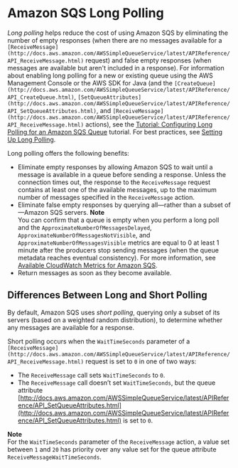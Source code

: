 # Amazon SQS Long Polling<a name="sqs-long-polling"></a>

*Long polling* helps reduce the cost of using Amazon SQS by eliminating the number of empty responses \(when there are no messages available for a `[ReceiveMessage](http://docs.aws.amazon.com/AWSSimpleQueueService/latest/APIReference/API_ReceiveMessage.html)` request\) and false empty responses \(when messages are available but aren't included in a response\)\. For information about enabling long polling for a new or existing queue using the AWS Management Console or the AWS SDK for Java \(and the `[CreateQueue](http://docs.aws.amazon.com/AWSSimpleQueueService/latest/APIReference/API_CreateQueue.html)`, `[SetQueueAttributes](http://docs.aws.amazon.com/AWSSimpleQueueService/latest/APIReference/API_SetQueueAttributes.html)`, and `[ReceiveMessage](http://docs.aws.amazon.com/AWSSimpleQueueService/latest/APIReference/API_ReceiveMessage.html)` actions\), see the [Tutorial: Configuring Long Polling for an Amazon SQS Queue](sqs-configure-long-polling-for-queue.md) tutorial\. For best practices, see [Setting Up Long Polling](working-with-messages.md#setting-up-long-polling)\.

Long polling offers the following benefits:
+ Eliminate empty responses by allowing Amazon SQS to wait until a message is available in a queue before sending a response\. Unless the connection times out, the response to the `ReceiveMessage` request contains at least one of the available messages, up to the maximum number of messages specified in the `ReceiveMessage` action\.
+ Eliminate false empty responses by querying all—rather than a subset of—Amazon SQS servers\.
**Note**  
You can confirm that a queue is empty when you perform a long poll and the `ApproximateNumberOfMessagesDelayed`, `ApproximateNumberOfMessagesNotVisible`, and `ApproximateNumberOfMessagesVisible` metrics are equal to 0 at least 1 minute after the producers stop sending messages \(when the queue metadata reaches eventual consistency\)\. For more information, see [Available CloudWatch Metrics for Amazon SQS](sqs-available-cloudwatch-metrics.md)\.
+ Return messages as soon as they become available\.

## Differences Between Long and Short Polling<a name="sqs-short-long-polling-differences"></a>

By default, Amazon SQS uses *short polling*, querying only a subset of its servers \(based on a weighted random distribution\), to determine whether any messages are available for a response\.

Short polling occurs when the `WaitTimeSeconds` parameter of a `[ReceiveMessage](http://docs.aws.amazon.com/AWSSimpleQueueService/latest/APIReference/API_ReceiveMessage.html)` request is set to `0` in one of two ways:
+ The `ReceiveMessage` call sets `WaitTimeSeconds` to `0`\.
+ The `ReceiveMessage` call doesn’t set `WaitTimeSeconds`, but the queue attribute [http://docs.aws.amazon.com/AWSSimpleQueueService/latest/APIReference/API_SetQueueAttributes.html](http://docs.aws.amazon.com/AWSSimpleQueueService/latest/APIReference/API_SetQueueAttributes.html) is set to `0`\.

**Note**  
For the `WaitTimeSeconds` parameter of the `ReceiveMessage` action, a value set between `1` and `20` has priority over any value set for the queue attribute `ReceiveMessageWaitTimeSeconds`\.